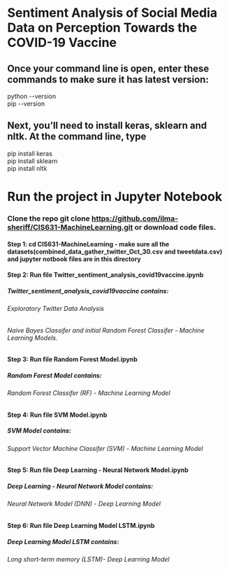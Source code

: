 # Sentiment Analysis of Social Media Data on Perception Towards the COVID-19 Vaccine

## Once your command line is open, enter these commands to make sure it has latest version:
python --version <br/>
pip --version


## Next, you’ll need to install keras, sklearn and nltk. At the command line, type
pip install keras <br/>
pip install sklearn <br/>
pip install nltk <br/>

# Run the project in Jupyter Notebook
### Clone the repo git clone https://github.com/ilma-sheriff/CIS631-MachineLearning.git or download code files.
#### Step 1: cd CIS631-MachineLearning - make sure all the datasets(combined_data_gather_twitter_Oct_30.csv and tweetdata.csv) and jupyter notbook files are in this directory
#### Step 2: Run file Twitter_sentiment_analysis_covid19vaccine.ipynb 
##### Twitter_sentiment_analysis_covid19vaccine contains:
###### Exploratory Twitter Data Analysis
###### Naive Bayes Classifer and initial Random Forest Classifer - Machine Learning Models. 
#### Step 3: Run file Random Forest Model.ipynb 
##### Random Forest Model contains: 
###### Random Forest Classifer (RF) - Machine Learning Model
#### Step 4: Run file SVM Model.ipynb 
##### SVM Model contains: 
###### Support Vector Machine Classifer (SVM) - Machine Learning Model
#### Step 5: Run file Deep Learning - Neural Network Model.ipynb 
##### Deep Learning - Neural Network Model contains: 
###### Neural Network Model (DNN) - Deep Learning Model
#### Step 6: Run file Deep Learning Model LSTM.ipynb 
##### Deep Learning Model LSTM contains: 
###### Long short-term memory (LSTM)- Deep Learning Model

